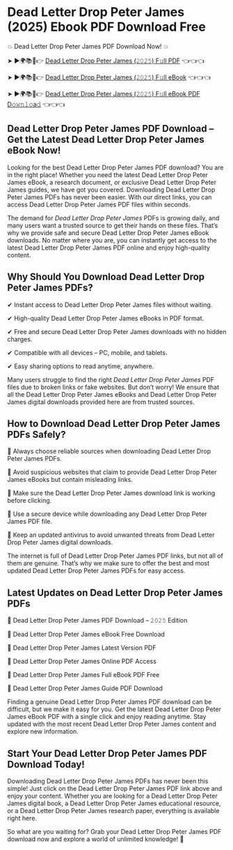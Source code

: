 # Dead Letter Drop Peter James (2025) Ebook PDF Download Free

💥 Dead Letter Drop Peter James PDF Download Now! 💥

➤ ►🌍📚📱👉 [Dead Letter Drop Peter James (𝟸𝟶𝟸𝟻) F𝚞ll PDF](https://getpdf.xyz/dead-letter-drop-peter-james) 👈👈👈


➤ ►🌍📚📱👉 [Dead Letter Drop Peter James (𝟸𝟶𝟸𝟻) F𝚞ll eBook](https://getpdf.xyz/dead-letter-drop-peter-james) 👈👈👈


➤ ►🌍📚📱👉 [Dead Letter Drop Peter James (𝟸𝟶𝟸𝟻) F𝚞ll eBook PDF D𝚘𝚠𝚗𝚕𝚘a𝚍](https://getpdf.xyz/dead-letter-drop-peter-james) 👈👈👈


## Dead Letter Drop Peter James PDF Download – Get the Latest Dead Letter Drop Peter James eBook Now!

Looking for the best Dead Letter Drop Peter James PDF download? You are in the right place! Whether you need the latest Dead Letter Drop Peter James eBook, a research document, or exclusive Dead Letter Drop Peter James guides, we have got you covered. Downloading Dead Letter Drop Peter James PDFs has never been easier. With our direct links, you can access Dead Letter Drop Peter James PDF files within seconds.

The demand for *Dead Letter Drop Peter James* PDFs is growing daily, and many users want a trusted source to get their hands on these files. That’s why we provide safe and secure Dead Letter Drop Peter James eBook downloads. No matter where you are, you can instantly get access to the latest Dead Letter Drop Peter James PDF online and enjoy high-quality content.

## Why Should You Download Dead Letter Drop Peter James PDFs?

✔ Instant access to Dead Letter Drop Peter James files without waiting.

✔ High-quality Dead Letter Drop Peter James eBooks in PDF format.

✔ Free and secure Dead Letter Drop Peter James downloads with no hidden charges.

✔ Compatible with all devices – PC, mobile, and tablets.

✔ Easy sharing options to read anytime, anywhere.

Many users struggle to find the right *Dead Letter Drop Peter James* PDF files due to broken links or fake websites. But don’t worry! We ensure that all the Dead Letter Drop Peter James eBooks and Dead Letter Drop Peter James digital downloads provided here are from trusted sources.

## How to Download Dead Letter Drop Peter James PDFs Safely?

📌 Always choose reliable sources when downloading Dead Letter Drop Peter James PDFs.

📌 Avoid suspicious websites that claim to provide Dead Letter Drop Peter James eBooks but contain misleading links.

📌 Make sure the Dead Letter Drop Peter James download link is working before clicking.

📌 Use a secure device while downloading any Dead Letter Drop Peter James PDF file.

📌 Keep an updated antivirus to avoid unwanted threats from Dead Letter Drop Peter James digital downloads.

The internet is full of Dead Letter Drop Peter James PDF links, but not all of them are genuine. That’s why we make sure to offer the best and most updated Dead Letter Drop Peter James PDFs for easy access.

## Latest Updates on Dead Letter Drop Peter James PDFs

🔹 Dead Letter Drop Peter James PDF Download – 𝟸𝟶𝟸𝟻 Edition

🔹 Dead Letter Drop Peter James eBook Free Download

🔹 Dead Letter Drop Peter James Latest Version PDF

🔹 Dead Letter Drop Peter James Online PDF Access

🔹 Dead Letter Drop Peter James Full eBook PDF Free

🔹 Dead Letter Drop Peter James Guide PDF Download

Finding a genuine Dead Letter Drop Peter James PDF download can be difficult, but we make it easy for you. Get the latest Dead Letter Drop Peter James eBook PDF with a single click and enjoy reading anytime. Stay updated with the most recent Dead Letter Drop Peter James content and explore new information.

## Start Your Dead Letter Drop Peter James PDF Download Today!

Downloading Dead Letter Drop Peter James PDFs has never been this simple! Just click on the Dead Letter Drop Peter James PDF link above and enjoy your content. Whether you are looking for a Dead Letter Drop Peter James digital book, a Dead Letter Drop Peter James educational resource, or a Dead Letter Drop Peter James research paper, everything is available right here.

So what are you waiting for? Grab your Dead Letter Drop Peter James PDF download now and explore a world of unlimited knowledge! 🚀
